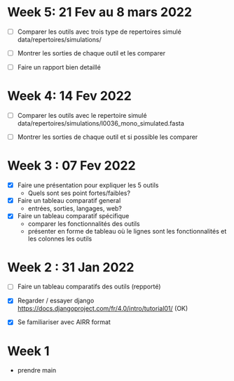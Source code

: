 # Week 5: 21 Fev au 8 mars 2022
* [ ] Comparer les outils avec trois type de repertoires simulé data/repertoires/simulations/﻿
* [ ] Montrer les sorties de chaque outil et les comparer
* [ ] Faire un rapport bien detaillé


# Week 4: 14 Fev 2022
* [ ] Comparer les outils avec le repertoire simulé data/repertoires/simulations/l0036_mono_simulated.fasta﻿
* [ ] Montrer les sorties de chaque outil et si possible les comparer


# Week 3 : 07 Fev 2022
* [x] Faire une présentation pour expliquer les 5 outils
    - Quels sont ses point fortes/faibles?
* [x] Faire un tableau comparatif general
  - entrées, sorties, langages, web?
* [x] Faire un tableau comparatif spécifique
  - comparer les fonctionnalités des outils
  - présenter en forme de tableau où le lignes sont les fonctionnalités et les colonnes les outils  
  
# Week 2 : 31 Jan 2022
- [ ] Faire un tableau comparatifs des outils (repporté)  
- [x] Regarder / essayer django https://docs.djangoproject.com/fr/4.0/intro/tutorial01/ (OK)
- [x] Se familiariser avec AIRR format


# Week 1
- prendre main
